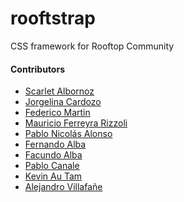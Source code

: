 # rooftstrap
CSS framework for Rooftop Community

#### Contributors

* [Scarlet Albornoz](https://github.com/smichelle05a)
* [Jorgelina Cardozo]()
* [Federico Martin](https://github.com/fl-martin)
* [Mauricio Ferreyra Rizzoli](https://github.com/Mauri548)
* [Pablo Nicolás Alonso](https://github.com/Alonso-Pablo)
* [Fernando Alba]()
* [Facundo Alba]()
* [Pablo Canale]()
* [Kevin Au Tam](https://github.com/kevin-dev71)
* [Alejandro Villafañe](https://github.com/alezvi)
